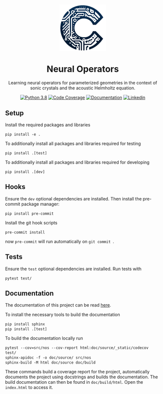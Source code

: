 <div align="center">
<img alt="Neural Operators" src="doc/logo.png" width=30%>
<h1>Neural Operators</h1>
Learning neural operators for parameterized geometries in the context of sonic crystals and the acoustic Helmholtz equation.

[![Python 3.8](https://img.shields.io/badge/Python-3.11-blue)](https://www.python.org/downloads/release/python-3110/)
[![Code Coverage](https://img.shields.io/endpoint?url=https%3A%2F%2Fgist.githubusercontent.com%2FJakobEliasWagner%2F715271f51dd7b16c37fcf84c79dcb31a%2Fraw%2Fa6e1e0fbbf9c882c21b4f1061419a4532c619b9f%2Fcovbadge.json)](https://jakobeliaswagner.github.io/Neural-Operators/_static/codecov/index.html)
[![Documentation](https://img.shields.io/badge/Documentation-FF7043)](https://jakobeliaswagner.github.io/Neural-Operators/index.html)
[![Linkedin](https://img.shields.io/badge/-LinkedIn-blue?style=flat&logo=linkedin)](https://www.linkedin.com/in/jakob-wagner-65b9871a9/)
</div>


## Setup

Install the required packages and libraries

```shell
pip install -e .
```

To additionally install all packages and libraries required for testing

```shell
pip install .[test]
```

To additionally install all packages and libraries required for developing

```shell
pip install .[dev]
```

## Hooks

Ensure the `dev` optional dependencies are installed.
Then install the pre-commit package manager:

```shell
pip install pre-commit
```

Install the git hook scripts

```shell
pre-commit install
```

now `pre-commit` will run automatically on `git commit `.

## Tests

Ensure the `test` optional dependencies are installed.
Run tests with

```shell
pytest test/
```

## Documentation

The documentation of this project can be read [here](https://jakobeliaswagner.github.io/Neural-Operators/index.html).

To install the necessary tools to build the documentation

```shell
pip install sphinx
pip install .[test]
```

To build the documentation locally run

```shell
pytest --cov=src/nos --cov-report html:doc/source/_static/codecov test/
sphinx-apidoc -f -o doc/source/ src/nos
sphinx-build -M html doc/source doc/build
```

These commands build a coverage report for the project, automatically documents the project using docstrings and builds
the documentation.
The build documentation can then be found in `doc/build/html`. Open the `index.html` to access it.
